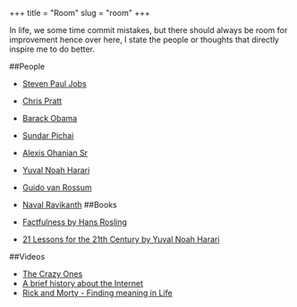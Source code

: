 +++
title = "Room"
slug = "room"
+++

In life, we some time commit mistakes, but there should always be room for improvement hence over here, I state the people or thoughts that directly inspire me to do better.


##People

* [Steven Paul Jobs](https://www.youtube.com/watch?v=pcT0pSewa7M&t=4733s)
* [Chris Pratt](https://twitter.com/prattprattpratt)
* [Barack Obama](https://en.wikipedia.org/wiki/Barack_Obama)
* [Sundar Pichai](https://twitter.com/sundarpichai)
* [Alexis Ohanian Sr](https://twitter.com/alexisohanian)
* [Yuval Noah Harari](https://twitter.com/harari_yuval)
* [Guido van Rossum](https://gvanrossum.github.io/)
* [Naval Ravikanth](https://twitter.com/naval/)
##Books

* [Factfulness by Hans Rosling](https://www.goodreads.com/book/show/34890015-factfulness)
* [21 Lessons for the 21th Century by Yuval Noah Harari](https://www.goodreads.com/book/show/38820046-21-lessons-for-the-21st-century?ac=1&from_search=true)


##Videos

* [The Crazy Ones](https://www.youtube.com/watch?v=2hZTpZrrDbY&t=0s&index=91&list=LLwpr76Nw1FfWKAoFjKOqYvw)
* [A brief history about the Internet](https://www.youtube.com/watch?v=8sTy8466MoE&list=LLwpr76Nw1FfWKAoFjKOqYvw&index=11&t=58s)
* [Rick and Morty - Finding meaning in Life](https://www.youtube.com/watch?v=ez1rWBPznEc)
